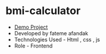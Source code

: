 # bmi-calculator
- [Demo Project](https://fatemehafandak.github.io/bmi-calculator/)
- Developed by fateme afandak
- Technologies Used - Html , css , js 
- Role - Frontend

